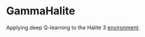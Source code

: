 # GammaHalite

Applying deep Q-learning to the Halite 3 [environment](https://2018.halite.io/learn-programming-challenge/game-overview).
